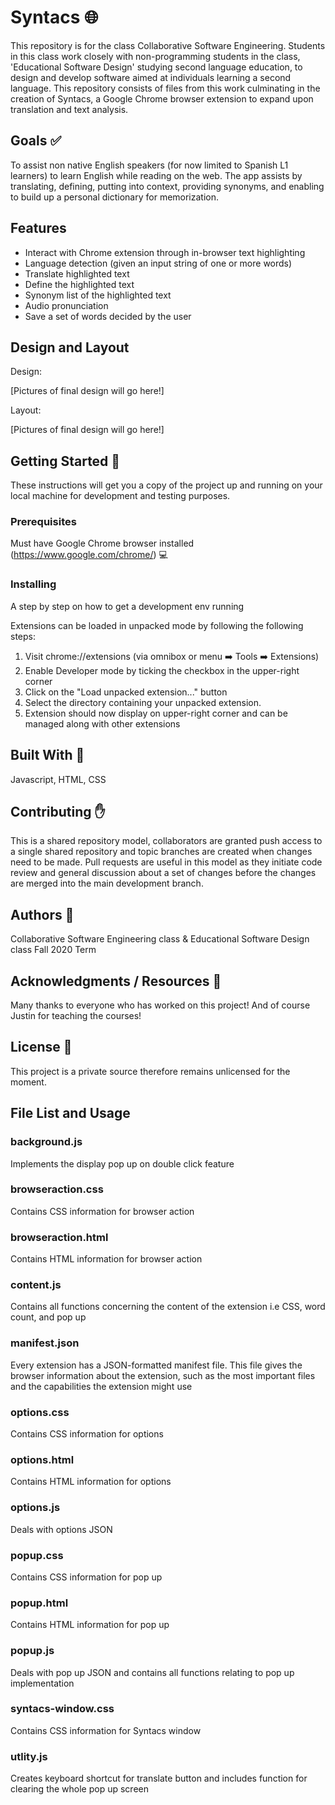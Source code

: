 # Syntacs :globe_with_meridians:

This repository is for the class Collaborative Software Engineering. Students in this class work closely with non-programming students in the class, 'Educational Software Design' studying second language education, to design and develop software aimed at individuals learning a second language. This repository consists of files from this work culminating in the creation of Syntacs, a Google Chrome browser extension to expand upon translation and text analysis.

## Goals :white_check_mark:
To assist non native English speakers (for now limited to Spanish L1 learners) to learn English while reading on the web.
The app assists by translating, defining, putting into context, providing synonyms, and enabling to build up a personal dictionary for memorization.

## Features
- Interact with Chrome extension through in-browser text highlighting
- Language detection (given an input string of one or more words)
- Translate highlighted text
- Define the highlighted text
- Synonym list of the highlighted text
- Audio pronunciation
- Save a set of words decided by the user

## Design and Layout
Design:

[Pictures of final design will go here!]

Layout:

[Pictures of final design will go here!]

## Getting Started :rocket:
These instructions will get you a copy of the project up and running on your local machine for development and testing purposes.

### Prerequisites
Must have Google Chrome browser installed (https://www.google.com/chrome/) :computer:

### Installing
A step by step on how to get a development env running

Extensions can be loaded in unpacked mode by following the following steps:

1. Visit chrome://extensions (via omnibox or menu :arrow_right: Tools :arrow_right: Extensions)
2. Enable Developer mode by ticking the checkbox in the upper-right corner
3. Click on the "Load unpacked extension..." button
4. Select the directory containing your unpacked extension.
5. Extension should now display on upper-right corner and can be managed along with other extensions

## Built With :wrench:
Javascript, HTML, CSS

## Contributing :hand:
This is a shared repository model, collaborators are granted push access to a single shared repository and topic branches are created when changes need to be made. Pull requests are useful in this model as they initiate code review and general discussion about a set of changes before the changes are merged into the main development branch.

## Authors :busts_in_silhouette:
Collaborative Software Engineering class & Educational Software Design class Fall 2020 Term

## Acknowledgments / Resources :pencil:
Many thanks to everyone who has worked on this project! And of course Justin for teaching the courses!

## License :blue_book:
This project is a private source therefore remains unlicensed for the moment.

## File List and Usage
### background.js
Implements the display pop up on double click feature
### browseraction.css
Contains CSS information for browser action
### browseraction.html
Contains HTML information for browser action
### content.js
Contains all functions concerning the content of the extension i.e CSS, word count, and pop up
### manifest.json
Every extension has a JSON-formatted manifest file. This file gives the browser information about the extension, such as the most important files and the capabilities the extension might use
### options.css
Contains CSS information for options
### options.html
Contains HTML information for options
### options.js
Deals with options JSON
### popup.css
Contains CSS information for pop up
### popup.html
Contains HTML information for pop up
### popup.js
Deals with pop up JSON and contains all functions relating to pop up implementation
### syntacs-window.css
Contains CSS information for Syntacs window
### utlity.js
Creates keyboard shortcut for translate button and includes function for clearing the whole pop up screen
